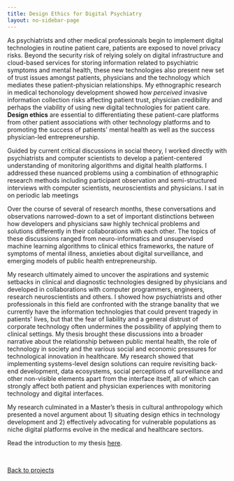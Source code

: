 ```yaml
---
title: Design Ethics for Digital Psychiatry
layout: no-sidebar-page
---
```


As psychiatrists and other medical professionals begin to implement digital technologies in routine patient care, patients are exposed to novel privacy risks. Beyond the security risk of relying solely on digital infrastructure and cloud-based services for storing information related to psychiatric symptoms and mental health, these new technologies also present new set of trust issues amongst patients, physicians and the technology which mediates these patient-physician relationships. My ethnographic research in medical techonology development showed how _perceived_ invasive information collection risks affecting patient trust, physician credibility and perhaps the viability of using new digital technologies for patient care. **Design ethics** are essential to differentiating these patient-care platforms from other patient associations with other technology platforms and to promoting the success of patients' mental health as well as the success physician-led entrepreneurship.

Guided by current critical discussions in social theory, I worked directly with psychiatrists and computer scientists to develop a patient-centered understanding of monitoring algorithms and digital health platforms. I addressed these nuanced problems using a combination of ethnographic research methods including participant observation and semi-structured interviews with computer scientists, neuroscientists and physicians. I sat in on periodic lab meetings

Over the course of several of research months, these conversations and observations narrowed-down to a set of important distinctions between how developers and physicians saw highly technical problems and solutions differently in their collaborations with each other. The topics of these discussions ranged from neuro-informatics and unsupervised machine learning algorithms to clinical ethics frameworks, the nature of symptoms of mental illness, anxieties about digital surveillance, and emerging models of public health entrepreneurship.

My research ultimately aimed to uncover the aspirations and systemic setbacks in clinical and diagnostic technologies designed by physicians and developed in collaborations with computer programmers, engineers, research neuroscientists and others. I showed how psychiatrists and other professionals in this field are confronted with the strange banality that we currently have the information technologies that could prevent tragedy in patients' lives, but that the fear of liability and a general distrust of corporate technology often undermines the possibility of applying them to clinical settings. My thesis brought these discussions into a broader narrative about the relationship between public mental health, the role of technology in society and the various social and economic pressures for technological innovation in healthcare. My research showed that implementing systems-level design solutions can require revisiting back-end development, data ecosystems, social perceptions of surveillance and other non-visible elements apart from the interface itself, all of which can strongly affect both patient and physician experiences with monitoring technology and digital interfaces.

My research culminated in a Master’s thesis in cultural anthropology which presented a novel argument about 1) situating design ethics in technology development and 2) effectively advocating for vulnerable populations as niche digital platforms evolve in the medical and healthcare sectors.

Read the introduction to my thesis [here](/assets/bailey_writing_sample_MA_3-11-18.pdf).

<br>

[Back to projects](../)
